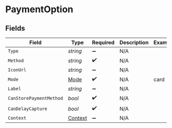 # PaymentOption


## Fields

| Field                                         | Type                                          | Required                                      | Description                                   | Example                                       |
| --------------------------------------------- | --------------------------------------------- | --------------------------------------------- | --------------------------------------------- | --------------------------------------------- |
| `Type`                                        | *string*                                      | :heavy_minus_sign:                            | N/A                                           |                                               |
| `Method`                                      | *string*                                      | :heavy_check_mark:                            | N/A                                           |                                               |
| `IconUrl`                                     | *string*                                      | :heavy_minus_sign:                            | N/A                                           |                                               |
| `Mode`                                        | [Mode](../../Models/Components/Mode.md)       | :heavy_check_mark:                            | N/A                                           | card                                          |
| `Label`                                       | *string*                                      | :heavy_minus_sign:                            | N/A                                           |                                               |
| `CanStorePaymentMethod`                       | *bool*                                        | :heavy_check_mark:                            | N/A                                           |                                               |
| `CanDelayCapture`                             | *bool*                                        | :heavy_check_mark:                            | N/A                                           |                                               |
| `Context`                                     | [Context](../../Models/Components/Context.md) | :heavy_minus_sign:                            | N/A                                           |                                               |